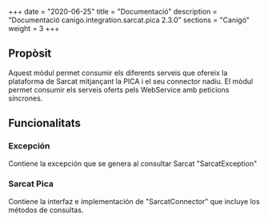 +++
date        = "2020-06-25"
title       = "Documentació"
description = "Documentació canigo.integration.sarcat.pica 2.3.0"
sections    = "Canigó"
weight      = 3
+++

## Propòsit

Aquest mòdul permet consumir els diferents serveis que ofereix la plataforma de Sarcat mitjançant la PICA i el seu connector nadiu. El mòdul permet consumir els serveis oferts pels WebService amb peticions síncrones.

## Funcionalitats

### Excepción

Contiene la excepción que se genera al consultar Sarcat "SarcatException"

### Sarcat Pica

Contiene la interfaz e implementación de "SarcatConnector" que incluye los métodos de consultas. 
